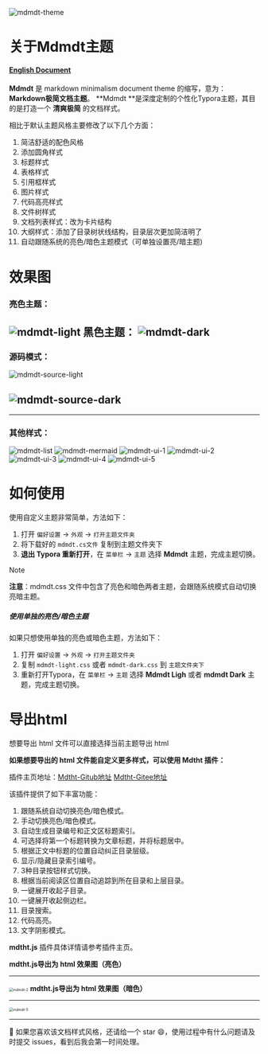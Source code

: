 
![mdmdt-theme](./img/mdmdt-cover.png)
# 关于Mdmdt主题

#### [English Document](./readme.md)

**Mdmdt** 是 markdown minimalism document theme 的缩写，意为：**Markdown极简文档主题**。
**Mdmdt **是深度定制的个性化Typora主题，其目的是打造一个 **清爽极简** 的文档样式。

相比于默认主题风格主要修改了以下几个方面：
1. 简洁舒适的配色风格
2. 添加圆角样式
3. 标题样式
4. 表格样式
5. 引用框样式
6. 图片样式
7. 代码高亮样式
8. 文件树样式
9. 文档列表样式：改为卡片结构
10. 大纲样式：添加了目录树状线结构，目录层次更加简洁明了
11. 自动跟随系统的亮色/暗色主题模式（可单独设置亮/暗主题)

# 效果图

### 亮色主题：
![mdmdt-light](./img/mdmdt-light.png)
黑色主题：
![mdmdt-dark](./img/mdmdt-dark.png)
---

### 源码模式：
![mdmdt-source-light](./img/mdmdt-source-light.png)

![mdmdt-source-dark](./img/mdmdt-source-dark.png)
---
---

### 其他样式：

![mdmdt-list](./img/mdmdt-list.png)
![mdmdt-mermaid](./img/mdmdt-mermaid.png)
![mdmdt-ui-1](./img/mdmdt-ui-1.png)
![mdmdt-ui-2](./img/mdmdt-ui-2.png)
![mdmdt-ui-3](./img/mdmdt-ui-3.jpg)
![mdmdt-ui-4](./img/mdmdt-ui-4.png)
![mdmdt-ui-5](./img/mdmdt-ui-5.png)

# 如何使用

使用自定义主题非常简单，方法如下：
1. 打开 `偏好设置` -> `外观` -> `打开主题文件夹`
2. 将下载好的 `mdmdt.cs文件` 复制到主题文件夹下
3. **退出 Typora 重新打开**，在 `菜单栏` -> `主题` 选择 **Mdmdt** 主题，完成主题切换。

> [!NOTE]
> **注意**：mdmdt.css 文件中包含了亮色和暗色两者主题，会跟随系统模式自动切换亮暗主题。

##### 使用单独的亮色/暗色主题

如果只想使用单独的亮色或暗色主题，方法如下：
1. 打开 `偏好设置` -> `外观` -> `打开主题文件夹`
2. 复制 `mdmdt-light.css` 或者 `mdmdt-dark.css` 到 `主题文件夹下`
3. 重新打开Typora，在 `菜单栏` -> `主题` 选择 **Mdmdt Ligh** 或者 **mdmdt Dark** 主题，完成主题切换。

# 导出html

想要导出 html 文件可以直接选择当前主题导出 html

**如果想要导出的 html 文件能自定义更多样式，可以使用 Mdtht 插件：**

插件主页地址：[Mdtht-Gitub地址](https://github.com/cayxc/Mdtht)   [Mdtht-Gitee地址](https://gitee.com/cayxc/mdtht)

该插件提供了如下丰富功能：

1. 跟随系统自动切换亮色/暗色模式。
2. 手动切换亮色/暗色模式。
3. 自动生成目录编号和正文区标题索引。
4. 可选择将第一个标题转换为文章标题，并将标题居中。
5. 根据正文中标题的位置自动纠正目录层级。
6. 显示/隐藏目录索引编号。
7. 3种目录按钮样式切换。
8. 根据当前阅读区位置自动追踪到所在目录和上层目录。
9. 一键展开收起子目录。
10. 一键展开收起侧边栏。
11. 目录搜索。
12. 代码高亮。
13. 文字阴影模式。

 **mdtht.js** 插件具体详情请参考插件主页。



**mdtht.js导出为 html 效果图（亮色）**

---

<img src="./img/mdmdt-2.png" alt="mdmdt-2" style="zoom:50%;" /> **mdtht.js导出为 html 效果图（暗色）**

---

<img src="./img/mdmdt-5.png" alt="mdmdt-5" style="zoom:50%;" />

---

🐳 如果您喜欢该文档样式风格，还请给一个 star 😄，使用过程中有什么问题请及时提交 issues，看到后我会第一时间处理。



